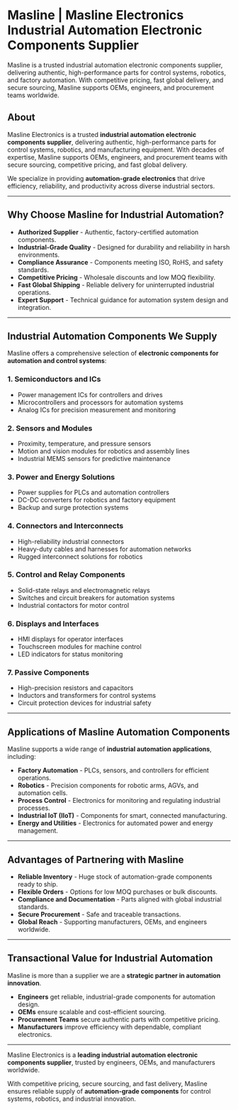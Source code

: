 # Masline | Masline Electronics Industrial Automation Electronic Components Supplier
Masline is a trusted industrial automation electronic components supplier, delivering authentic, high-performance parts for control systems, robotics, and factory automation. With competitive pricing, fast global delivery, and secure sourcing, Masline supports OEMs, engineers, and procurement teams worldwide.

## About
Masline Electronics is a trusted **industrial automation electronic components supplier**, delivering authentic, high-performance parts for control systems, robotics, and manufacturing equipment. With decades of expertise, Masline supports OEMs, engineers, and procurement teams with secure sourcing, competitive pricing, and fast global delivery.

We specialize in providing **automation-grade electronics** that drive efficiency, reliability, and productivity across diverse industrial sectors.

---

## Why Choose Masline for Industrial Automation?

- **Authorized Supplier** - Authentic, factory-certified automation components.  
- **Industrial-Grade Quality** - Designed for durability and reliability in harsh environments.  
- **Compliance Assurance** - Components meeting ISO, RoHS, and safety standards.  
- **Competitive Pricing** - Wholesale discounts and low MOQ flexibility.  
- **Fast Global Shipping** - Reliable delivery for uninterrupted industrial operations.  
- **Expert Support** - Technical guidance for automation system design and integration.  

---

## Industrial Automation Components We Supply

Masline offers a comprehensive selection of **electronic components for automation and control systems**:  

### 1. Semiconductors and ICs
- Power management ICs for controllers and drives  
- Microcontrollers and processors for automation systems  
- Analog ICs for precision measurement and monitoring  

### 2. Sensors and Modules
- Proximity, temperature, and pressure sensors  
- Motion and vision modules for robotics and assembly lines  
- Industrial MEMS sensors for predictive maintenance  

### 3. Power and Energy Solutions
- Power supplies for PLCs and automation controllers  
- DC-DC converters for robotics and factory equipment  
- Backup and surge protection systems  

### 4. Connectors and Interconnects
- High-reliability industrial connectors  
- Heavy-duty cables and harnesses for automation networks  
- Rugged interconnect solutions for robotics  

### 5. Control and Relay Components
- Solid-state relays and electromagnetic relays  
- Switches and circuit breakers for automation systems  
- Industrial contactors for motor control  

### 6. Displays and Interfaces
- HMI displays for operator interfaces  
- Touchscreen modules for machine control  
- LED indicators for status monitoring  

### 7. Passive Components
- High-precision resistors and capacitors  
- Inductors and transformers for control systems  
- Circuit protection devices for industrial safety  

---

## Applications of Masline Automation Components

Masline supports a wide range of **industrial automation applications**, including:  

- **Factory Automation** - PLCs, sensors, and controllers for efficient operations.  
- **Robotics** - Precision components for robotic arms, AGVs, and automation cells.  
- **Process Control** - Electronics for monitoring and regulating industrial processes.  
- **Industrial IoT (IIoT)** - Components for smart, connected manufacturing.  
- **Energy and Utilities** - Electronics for automated power and energy management.  

---

## Advantages of Partnering with Masline

- **Reliable Inventory** - Huge stock of automation-grade components ready to ship.  
- **Flexible Orders** - Options for low MOQ purchases or bulk discounts.  
- **Compliance and Documentation** - Parts aligned with global industrial standards.  
- **Secure Procurement** - Safe and traceable transactions.  
- **Global Reach** - Supporting manufacturers, OEMs, and engineers worldwide.  

---

## Transactional Value for Industrial Automation

Masline is more than a supplier we are a **strategic partner in automation innovation**.  

- **Engineers** get reliable, industrial-grade components for automation design.  
- **OEMs** ensure scalable and cost-efficient sourcing.  
- **Procurement Teams** secure authentic parts with competitive pricing.  
- **Manufacturers** improve efficiency with dependable, compliant electronics.  

---

Masline Electronics is a **leading industrial automation electronic components supplier**, trusted by engineers, OEMs, and manufacturers worldwide.  

With competitive pricing, secure sourcing, and fast delivery, Masline ensures reliable supply of **automation-grade components** for control systems, robotics, and industrial innovation.
